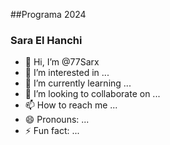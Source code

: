 ##Programa 2024
### Sara El Hanchi

- 👋 Hi, I’m @77Sarx
- 👀 I’m interested in ...
- 🌱 I’m currently learning ...
- 💞️ I’m looking to collaborate on ...
- 📫 How to reach me ...
- 😄 Pronouns: ...
- ⚡ Fun fact: ...

<!---
77Sarx/77Sarx is a ✨ special ✨ repository because its `README.md` (this file) appears on your GitHub profile.
You can click the Preview link to take a look at your changes.
--->
